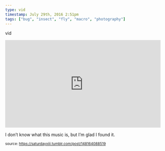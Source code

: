 ```yaml
---
type: vid
timestamp: July 29th, 2016 2:51pm
tags: ["bug", "insect", "fly", "macro", "photography"]
---
```

vid
<iframe width="500" height="281"  id="youtube_iframe" src="https://www.youtube.com/embed/G1vLIfLtD60?feature=oembed&amp;enablejsapi=1&amp;origin=http://safe.txmblr.com&amp;wmode=opaque" frameborder="0" allow="accelerometer; autoplay; clipboard-write; encrypted-media; gyroscope; picture-in-picture" allowfullscreen></iframe>
    
I don’t know what this music is, but I’m glad I found it.
 
  
<small>source: https://saturdayxiii.tumblr.com/post/148164088519</small>
